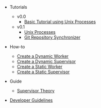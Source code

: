 * Tutorials
  * v0.0
      * [Basic Tutorial using Unix Processes](v0.0/tutorial.md)
  * v0.1
      * [Unix Processes](v0.1/unix-process-tutorial.md)
      * [Git Repository Synchronizer](v0.1/git-synchronizer-tutorial.md)

* How-to
  * [Create a Dynamic Worker](how-to/dynamic-worker.md)
  * [Create a Dynamic Supervisor](how-to/dynamic-supervisor.md)
  * [Create a Static Worker](how-to/static-worker.md)
  * [Create a Static Supervisor](how-to/static-supervisor.md)

* Guide
  * [Supervisor Theory](supervisor-theory.md)

* [Developer Guidelines](CONTRIBUTING.md)
